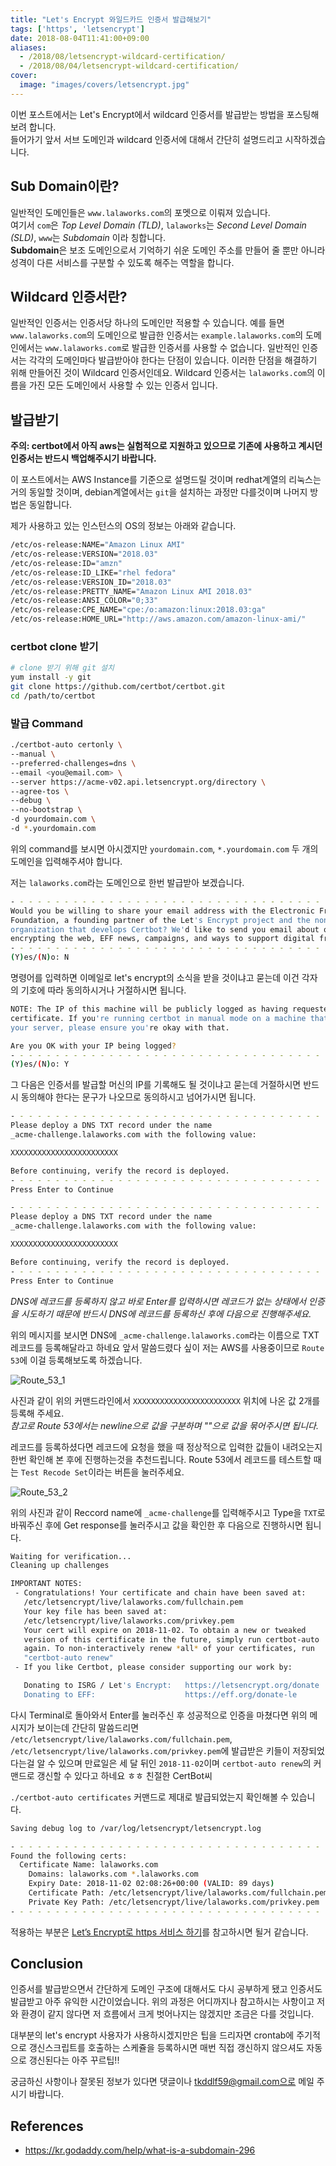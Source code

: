 ```yaml
---
title: "Let's Encrypt 와일드카드 인증서 발급해보기"
tags: ['https', 'letsencrypt']
date: 2018-08-04T11:41:00+09:00
aliases:
  - /2018/08/letsencrypt-wildcard-certification/
  - /2018/08/04/letsencrypt-wildcard-certification/
cover:
  image: "images/covers/letsencrypt.jpg"
---
```


<!--more-->

이번 포스트에서는 Let's Encrypt에서 wildcard 인증서를 발급받는 방법을 포스팅해보려 합니다.  
들어가기 앞서 서브 도메인과 wildcard 인증서에 대해서 간단히 설명드리고 시작하겠습니다.

## Sub Domain이란?

일반적인 도메인들은 `www.lalaworks.com`의 포멧으로 이뤄져 있습니다.  
여기서 `com`은 *Top Level Domain (TLD)*, `lalaworks`는 *Second Level Domain (SLD)*, `www`는 *Subdomain* 이라 칭합니다.  
**Subdomain**은 보조 도메인으로서 기억하기 쉬운 도메인 주소를 만들어 줄 뿐만 아니라 성격이 다른 서비스를 구분할 수 있도록 해주는 역할을 합니다.


## Wildcard 인증서란?

일반적인 인증서는 인증서당 하나의 도메인만 적용할 수 있습니다. 예를 들면 `www.lalaworks.com`의 도메인으로 발급한 인증서는 `example.lalaworks.com`의 도메인에서는 `www.lalaworks.com`로 발급한 인증서를 사용할 수 없습니다. 일반적인 인증서는 각각의 도메인마다 발급받아야 한다는 단점이 있습니다. 이러한 단점을 해결하기 위해 만들어진 것이 Wildcard 인증서인데요. Wildcard 인증서는 `lalaworks.com`의 이름을 가진 모든 도메인에서 사용할 수 있는 인증서 입니다.  

## 발급받기

**주의: certbot에서 아직 aws는 실험적으로 지원하고 있으므로 기존에 사용하고 계시던 인증서는 반드시 백업해주시기 바랍니다.**  

이 포스트에서는 AWS Instance를 기준으로 설명드릴 것이며 redhat계열의 리눅스는 거의 동일할 것이며, debian계열에서는 `git`을 설치하는 과정만 다를것이며 나머지 방법은 동일합니다.

제가 사용하고 있는 인스턴스의 OS의 정보는 아래와 같습니다.

```bash
/etc/os-release:NAME="Amazon Linux AMI"
/etc/os-release:VERSION="2018.03"
/etc/os-release:ID="amzn"
/etc/os-release:ID_LIKE="rhel fedora"
/etc/os-release:VERSION_ID="2018.03"
/etc/os-release:PRETTY_NAME="Amazon Linux AMI 2018.03"
/etc/os-release:ANSI_COLOR="0;33"
/etc/os-release:CPE_NAME="cpe:/o:amazon:linux:2018.03:ga"
/etc/os-release:HOME_URL="http://aws.amazon.com/amazon-linux-ami/"
```

### certbot clone 받기
```bash
# clone 받기 위해 git 설치
yum install -y git
git clone https://github.com/certbot/certbot.git
cd /path/to/certbot
```

### 발급 Command
```bash
./certbot-auto certonly \
--manual \
--preferred-challenges=dns \
--email <you@email.com> \
--server https://acme-v02.api.letsencrypt.org/directory \
--agree-tos \
--debug \
--no-bootstrap \
-d yourdomain.com \
-d *.yourdomain.com
```
위의 command를 보시면 아시겠지만 `yourdomain.com`, `*.yourdomain.com` 두 개의 도메인을 입력해주셔야 합니다.

저는 `lalaworks.com`라는 도메인으로 한번 발급받아 보겠습니다.

```bash
- - - - - - - - - - - - - - - - - - - - - - - - - - - - - - - - - - - - - - - -
Would you be willing to share your email address with the Electronic Frontier
Foundation, a founding partner of the Let's Encrypt project and the non-profit
organization that develops Certbot? We'd like to send you email about our work
encrypting the web, EFF news, campaigns, and ways to support digital freedom.
- - - - - - - - - - - - - - - - - - - - - - - - - - - - - - - - - - - - - - - -
(Y)es/(N)o: N
```

명령어를 입력하면 이메일로 let's encrypt의 소식을 받을 것이냐고 묻는데 이건 각자의 기호에 따라 동의하시거나 거절하시면 됩니다.


```bash
NOTE: The IP of this machine will be publicly logged as having requested this
certificate. If you're running certbot in manual mode on a machine that is not
your server, please ensure you're okay with that.

Are you OK with your IP being logged?
- - - - - - - - - - - - - - - - - - - - - - - - - - - - - - - - - - - - - - - -
(Y)es/(N)o: Y
```

그 다음은 인증서를 발급할 머신의 IP를 기록해도 될 것이냐고 묻는데 거절하시면 반드시 동의해야 한다는 문구가 나오므로 동의하시고 넘어가시면 됩니다.  

```bash
- - - - - - - - - - - - - - - - - - - - - - - - - - - - - - - - - - - - - - - -
Please deploy a DNS TXT record under the name
_acme-challenge.lalaworks.com with the following value:

XXXXXXXXXXXXXXXXXXXXXXXX

Before continuing, verify the record is deployed.
- - - - - - - - - - - - - - - - - - - - - - - - - - - - - - - - - - - - - - - -
Press Enter to Continue

- - - - - - - - - - - - - - - - - - - - - - - - - - - - - - - - - - - - - - - -
Please deploy a DNS TXT record under the name
_acme-challenge.lalaworks.com with the following value:

XXXXXXXXXXXXXXXXXXXXXXXX

Before continuing, verify the record is deployed.
- - - - - - - - - - - - - - - - - - - - - - - - - - - - - - - - - - - - - - - -
Press Enter to Continue
```

_DNS에 레코드를 등록하지 않고 바로 Enter를 입력하시면 레코드가 없는 상태에서 인증을 시도하기 때문에 반드시 DNS에 레코드를 등록하신 후에 다음으로 진행해주세요._

위의 메시지를 보시면 DNS에 `_acme-challenge.lalaworks.com`라는 이름으로 TXT레코드를 등록해달라고 하네요
앞서 말씀드렸다 싶이 저는 AWS를 사용중이므로 `Route 53`에 이걸 등록해보도록 하겠습니다.

![Route_53_1](/images/2018-08-04-letsencrypt/create_record.png)

사진과 같이 위의 커맨드라인에서 `XXXXXXXXXXXXXXXXXXXXXXXX` 위치에 나온 값 2개를 등록해 주세요.  
_참고로 Route 53에서는 newline으로 값을 구분하며 ""으로 값을 묶어주시면 됩니다._

레코드를 등록하셨다면 레코드에 요청을 했을 때 정상적으로 입력한 값들이 내려오는지 한번 확인해 본 후에 진행하는것을 추천드립니다.
Route 53에서 레코드를 테스트할 때는 `Test Recode Set`이라는 버튼을 눌러주세요.

![Route_53_2](/images/2018-08-04-letsencrypt/check_record_in_route53.png)

위의 사진과 같이 Reccord name에  `_acme-challenge`를 입력해주시고 Type을 `TXT`로 바꿔주신 후에 Get response를 눌러주시고 값을 확인한 후 다음으로 진행하시면 됩니다.

```bash
Waiting for verification...
Cleaning up challenges

IMPORTANT NOTES:
 - Congratulations! Your certificate and chain have been saved at:
   /etc/letsencrypt/live/lalaworks.com/fullchain.pem
   Your key file has been saved at:
   /etc/letsencrypt/live/lalaworks.com/privkey.pem
   Your cert will expire on 2018-11-02. To obtain a new or tweaked
   version of this certificate in the future, simply run certbot-auto
   again. To non-interactively renew *all* of your certificates, run
   "certbot-auto renew"
 - If you like Certbot, please consider supporting our work by:

   Donating to ISRG / Let's Encrypt:   https://letsencrypt.org/donate
   Donating to EFF:                    https://eff.org/donate-le
```

다시 Terminal로 돌아와서 Enter를 눌러주신 후 성공적으로 인증을 마쳤다면 위의 메시지가 보이는데 간단히 말씀드리면 `/etc/letsencrypt/live/lalaworks.com/fullchain.pem`, `/etc/letsencrypt/live/lalaworks.com/privkey.pem`에 발급받은 키들이 저장되었다는걸 알 수 있으며 만료일은 세 달 뒤인 `2018-11-02`이며 `certbot-auto renew`의 커맨드로 갱신할 수 있다고 하네요 ㅎㅎ 친절한 CertBot씨


`./certbot-auto certificates` 커맨드로 제대로 발급되었는지 확인해볼 수 있습니다.

```bash
Saving debug log to /var/log/letsencrypt/letsencrypt.log

- - - - - - - - - - - - - - - - - - - - - - - - - - - - - - - - - - - - - - - -
Found the following certs:
  Certificate Name: lalaworks.com
    Domains: lalaworks.com *.lalaworks.com
    Expiry Date: 2018-11-02 02:08:26+00:00 (VALID: 89 days) 
    Certificate Path: /etc/letsencrypt/live/lalaworks.com/fullchain.pem
    Private Key Path: /etc/letsencrypt/live/lalaworks.com/privkey.pem
- - - - - - - - - - - - - - - - - - - - - - - - - - - - - - - - - - - - - - - -
```

적용하는 부분은 [Let’s Encrypt로 https 서비스 하기](https://realsangil.github.io/http/17-03-31-letsencrypt)를 참고하시면 될거 같습니다.

## Conclusion
인증서를 발급받으면서 간단하게 도메인 구조에 대해서도 다시 공부하게 됐고 인증서도 발급받고 아주 유익한 시간이었습니다.
위의 과정은 어디까지나 참고하시는 사항이고 저와 환경이 같지 않다면 저 흐름에서 크게 벗어나지는 않겠지만 조금은 다를 것입니다. 

대부분의 let's encrypt 사용자가 사용하시겠지만은 팁을 드리자면 crontab에 주기적으로 갱신스크립트를 호출하는 스케쥴을 등록하시면
매번 직접 갱신하지 않으셔도 자동으로 갱신된다는 아주 꾸르팁!!

궁금하신 사항이나 잘못된 정보가 있다면 댓글이나 tkddlf59@gmail.com으로 메일 주시기 바랍니다.

## References
 - https://kr.godaddy.com/help/what-is-a-subdomain-296
